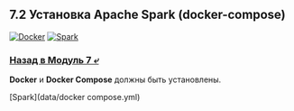 ## 7.2 Установка Apache Spark (docker-compose)

[![Docker](https://img.shields.io/badge/docker-compose-blue?logo=docker)](https://www.docker.com/)
[![Spark](https://img.shields.io/badge/apache_spark-3.0.0-blue)](https://spark.apache.org/downloads.html)

### [Назад в Модуль 7 ⤶](/data/Module7/readme.md)

**Docker** и **Docker Compose** должны быть установлены.

[Spark](data/docker compose.yml)